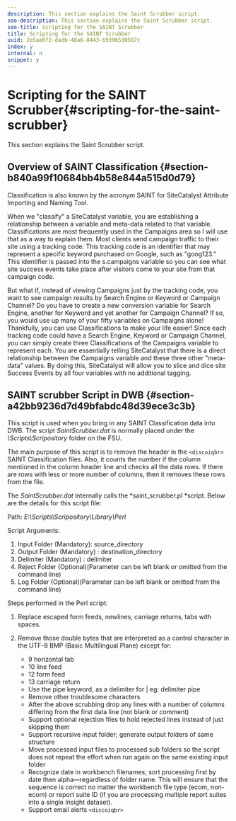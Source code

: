 ```yaml
---
description: This section explains the Saint Scrubber script.
seo-description: This section explains the Saint Scrubber script.
seo-title: Scripting for the SAINT Scrubber
title: Scripting for the SAINT Scrubber
uuid: 2e5aa6f2-dadb-48a6-8443-69396530587c
index: y
internal: n
snippet: y
---
```


# Scripting for the SAINT Scrubber{#scripting-for-the-saint-scrubber}

This section explains the Saint Scrubber script.

## Overview of SAINT Classification {#section-b840a99f10684bb4b58e844a515d0d79}

Classification is also known by the acronym SAINT for SiteCatalyst Attribute Importing and Naming Tool.

When we "classify" a SiteCatalyst variable, you are establishing a relationship between a variable and meta-data related to that variable. Classifications are most frequently used in the Campaigns area so I will use that as a way to explain them. Most clients send campaign traffic to their site using a tracking code. This tracking code is an identifier that may represent a specific keyword purchased on Google, such as "goog123." This identifier is passed into the s.campaigns variable so you can see what site success events take place after visitors come to your site from that campaign code.

But what if, instead of viewing Campaigns just by the tracking code, you want to see campaign results by Search Engine or Keyword or Campaign Channel? Do you have to create a new conversion variable for Search Engine, another for Keyword and yet another for Campaign Channel? If so, you would use up many of your fifty variables on Campaigns alone! Thankfully, you can use Classifications to make your life easier! Since each tracking code could have a Search Engine, Keyword or Campaign Channel, you can simply create three Classifications of the Campaigns variable to represent each. You are essentially telling SiteCatalyst that there is a direct relationship between the Campaigns variable and these three other "meta-data" values. By doing this, SiteCatalyst will allow you to slice and dice site Success Events by all four variables with no additional tagging.

## SAINT scrubber Script in DWB {#section-a42bb9236d7d49bfabdc48d39ece3c3b}

This script is used when you bring in any SAINT Classification data into DWB. The script *SaintScrubber.dat* is normally placed under the *\Scripts\Scripository* folder on the FSU.

The main purpose of this script is to remove the header in the `<discoiqbr>` SAINT Classification files. Also, it counts the number if the column mentioned in the column header line and checks all the data rows. If there are rows with less or more number of columns, then it removes these rows from the file.

The *SaintScrubber.dat* internally calls the *saint_scrubber.pl *script. Below are the details for this script file:

Path: *E:\Scripts\Scripository\Library\Perl*

Script Arguments:

1. Input Folder (Mandatory): source_directory 
1. Output Folder (Mandatory) : destination_directory 
1. Delimiter (Mandatory) : delimiter 
1. Reject Folder (Optional)(Parameter can be left blank or omitted from the command line) 
1. Log Folder (Optional)(Parameter can be left blank or omitted from the command line)

Steps performed in the Perl script:

1. Replace escaped form feeds, newlines, carriage returns, tabs with spaces. 
1. Remove those double bytes that are interpreted as a control character in the UTF-8 BMP (Basic Multilingual Plane) except for:

    * 9 horizontal tab 
    * 10 line feed 
    * 12 form feed 
    * 13 carriage return 
    * Use the pipe keyword, as a delimiter for | eg: delimiter pipe 
    * Remove other troublesome characters 
    * After the above scrubbing drop any lines with a number of columns differing from the first data line (not blank or comment) 
    * Support optional rejection files to hold rejected lines instead of just skipping them 
    * Support recursive input folder; generate output folders of same structure 
    * Move processed input files to processed sub folders so the script does not repeat the effort when run again on the same existing input folder 
    * Recognize date in workbench filenames; sort processing first by date then alpha—regardless of folder name. This will ensure that the sequence is correct no matter the workbench file type (ecom, non-ecom) or report suite ID (if you are processing multiple report suites into a single Insight dataset). 
    * Support email alerts `<discoiqbr>`

